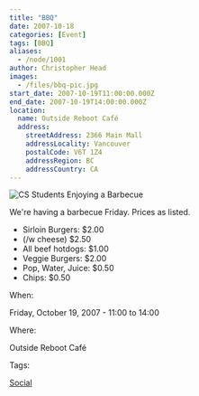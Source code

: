 ```yaml
---
title: "BBQ"
date: 2007-10-18
categories: [Event]
tags: [BBQ]
aliases:
  - /node/1001
author: Christopher Head
images:
  - /files/bbq-pic.jpg
start_date: 2007-10-19T11:00:00.000Z
end_date: 2007-10-19T14:00:00.000Z
location:
  name: Outside Reboot Café
  address:
    streetAddress: 2366 Main Mall
    addressLocality: Vancouver
    postalCode: V6T 1Z4
    addressRegion: BC
    addressCountry: CA
---
```


![CS Students Enjoying a Barbecue](/files/bbq-pic.jpg)

We're having a barbecue Friday. Prices as listed.

- Sirloin Burgers: $2.00
- (/w cheese) $2.50
- All beef hotdogs: $1.00
- Veggie Burgers: $2.00
- Pop, Water, Juice: $0.50
- Chips: $0.50

When: 

Friday, October 19, 2007 - 11:00 to 14:00

Where: 

Outside Reboot Café

Tags: 

[Social](/social)
